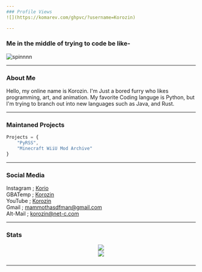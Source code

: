 ```yaml
---
### Profile Views
![](https://komarev.com/ghpvc/?username=Korozin)

---
```

### Me in the middle of trying to code be like-
<!-- ![aHhHH](https://user-images.githubusercontent.com/90534409/202776322-69b69f3b-4bd9-4848-b7aa-8b8e56750dfb.gif) -->
![spinnnn](https://user-images.githubusercontent.com/90534409/202893015-ca91c5cc-248b-45a6-98c6-9e97697f4e51.gif)


---
### About Me

Hello, my online name is Korozin. I'm Just a bored furry who likes programming, art, and animation. My favorite Coding languge is Python, but I'm trying to branch out into new languages such as Java, and Rust.

---
### Maintaned Projects
```javascript
Projects = {
    "PyRSS",
    "Minecraft WiiU Mod Archive"
}
```
---


### Social Media

Instagram ; [Korio](https://www.instagram.com/korozin_alt/)
<br/>
GBATemp ; [Korozin](https://gbatemp.net/members/korozin.571007/)
<br/>
YouTube ; [Korozin](https://www.youtube.com/@KorOwOzin)
<br/>
Gmail ; mammothasdfman@gmail.com
<br/>
Alt-Mail ; korozin@net-c.com

---


### Stats
<!-- thx Cedeke -->

<div align="center">
    <img align="center" src="https://github-readme-stats.vercel.app/api/top-langs/?username=Korozin&layout=compact&theme=github_dark&count_private=true" /><br />    
    <img align="center" src="https://github-readme-stats.vercel.app/api?username=Korozin&show_icons=true&theme=github_dark&count_private=true" /><br />
</div>

<!--
**Korozin/Korozin** is a ✨ _special_ ✨ repository because its `README.md` (this file) appears on your GitHub profile.

Here are some ideas to get you started:

- 🔭 I’m currently working on ...
- 🌱 I’m currently learning ...
- 👯 I’m looking to collaborate on ...
- 🤔 I’m looking for help with ...
- 💬 Ask me about ...
- 📫 How to reach me: ...
- 😄 Pronouns: ...
- ⚡ Fun fact: ...
-->
###
---
